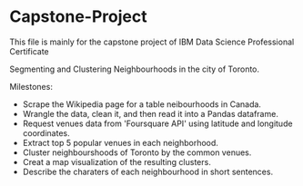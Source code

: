 # Capstone-Project

This file is mainly for the capstone project of IBM Data Science Professional Certificate

Segmenting and Clustering Neighbourhoods in the city of Toronto.

Milestones:
- Scrape the Wikipedia page for a table neibourhoods in Canada.
- Wrangle the data, clean it, and then read it into a Pandas dataframe.
- Request venues data from 'Foursquare API' using latitude and longitude coordinates.
- Extract top 5 popular venues in each neighborhood.
- Cluster neighbourshoods of Toronto by the common venues.
- Creat a map visualization of the resulting clusters.
- Describe the charaters of each neighbourhood in short sentences.
